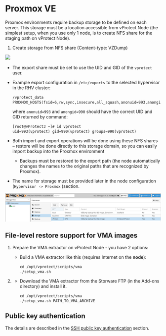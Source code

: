 # Proxmox VE

Proxmox environments require backup storage to be defined on each server. This storage must be a location accessible from vProtect Node \(the simplest setup, when you use only 1 node, is to create NFS share for the staging path on vProtect Node\).

1. Create storage from NFS share \(Content-type: VZDump\)

![](../../../.gitbook/assets/containers-proxmox-ve-nfs-share.jpg)

* The export share must be set to use the UID and GID of the `vprotect` user.
* Example export configuration in `/etc/exports` to the selected hypervisor in the RHV cluster:

  ```text
  /vprotect_data    PROXMOX_HOSTS(fsid=6,rw,sync,insecure,all_squash,anonuid=993,anongid=990)
  ```

  where `anonuid=993` and `anongid=990` should have the correct UID and GID returned by command:

  ```text
  [root@vProtect3 ~]# id vprotect
  uid=993(vprotect) gid=990(vprotect) groups=990(vprotect)
  ```

* Both import and export operations will be done using these NFS shares – restore will be done directly to this storage domain, so you can easily import backup into the Proxmox environment
  * Backups must be restored to the export path \(the node automatically changes the names to the original paths that are recognized by Proxmox\).
* The name for storage must be provided later in the node configuration \(`Hypervisor -> Proxmox` \)section.

![](../../../.gitbook/assets/containers-proxmox-ve-storage%20%283%29%20%282%29%20%281%29%20%282%29.jpg)

## File-level restore support for VMA images

1. Prepare the VMA extractor on vProtect Node - you have 2 options:
   * Build a VMA extractor like this \(requires Internet on the **node**\):

     ```text
     cd /opt/vprotect/scripts/vma
     ./setup_vma.sh
     ```
2. * Download the VMA extractor from the Storware FTP \(in the Add-ons directory\) and install it.

     ```text
     cd /opt/vprotect/scripts/vma
     ./setup_vma.sh PATH_TO_VMA_ARCHIVE
     ```

## Public key authentication

The details are described in the [SSH public key authentication](../../common-tasks/ssh-public-key-authentication.md) section.

